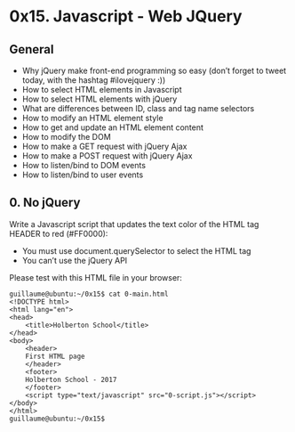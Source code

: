 # 0x15. Javascript - Web JQuery

## General
* Why jQuery make front-end programming so easy (don’t forget to tweet today, with the hashtag #ilovejquery :))
* How to select HTML elements in Javascript
* How to select HTML elements with jQuery
* What are differences between ID, class and tag name selectors
* How to modify an HTML element style
* How to get and update an HTML element content
* How to modify the DOM
* How to make a GET request with jQuery Ajax
* How to make a POST request with jQuery Ajax
* How to listen/bind to DOM events
* How to listen/bind to user events

## 0. No jQuery
Write a Javascript script that updates the text color of the HTML tag HEADER to red (#FF0000):

* You must use document.querySelector to select the HTML tag
* You can’t use the jQuery API

Please test with this HTML file in your browser:

    guillaume@ubuntu:~/0x15$ cat 0-main.html 
    <!DOCTYPE html>
    <html lang="en">
    <head>
        <title>Holberton School</title>
    </head>
    <body>
        <header> 
        First HTML page
        </header>
        <footer>
        Holberton School - 2017
        </footer>
        <script type="text/javascript" src="0-script.js"></script>
    </body>
    </html>
    guillaume@ubuntu:~/0x15$
